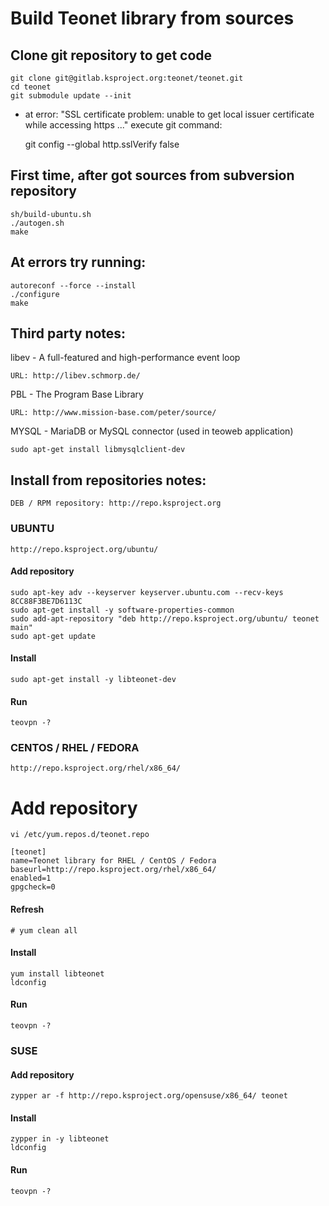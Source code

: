 
# Build Teonet library from sources

## Clone git repository  to get code

    git clone git@gitlab.ksproject.org:teonet/teonet.git
    cd teonet
    git submodule update --init

* at error: "SSL certificate problem: unable to get local issuer 
certificate while accessing https ..." execute git command:

    git config --global http.sslVerify false

## First time, after got sources from subversion repository

    sh/build-ubuntu.sh
    ./autogen.sh
    make
 

## At errors try running:

    autoreconf --force --install
    ./configure
    make


## Third party notes:

libev - A full-featured and high-performance event loop

    URL: http://libev.schmorp.de/


PBL - The Program Base Library

    URL: http://www.mission-base.com/peter/source/

MYSQL - MariaDB or MySQL connector (used in teoweb application)

    sudo apt-get install libmysqlclient-dev


## Install from repositories notes:

    DEB / RPM repository: http://repo.ksproject.org

### UBUNTU

    http://repo.ksproject.org/ubuntu/

#### Add repository

    sudo apt-key adv --keyserver keyserver.ubuntu.com --recv-keys 8CC88F3BE7D6113C
    sudo apt-get install -y software-properties-common
    sudo add-apt-repository "deb http://repo.ksproject.org/ubuntu/ teonet main"
    sudo apt-get update

#### Install

    sudo apt-get install -y libteonet-dev

#### Run

    teovpn -?


### CENTOS / RHEL / FEDORA

    http://repo.ksproject.org/rhel/x86_64/

# Add repository

    vi /etc/yum.repos.d/teonet.repo

    [teonet]
    name=Teonet library for RHEL / CentOS / Fedora
    baseurl=http://repo.ksproject.org/rhel/x86_64/
    enabled=1
    gpgcheck=0

#### Refresh

    # yum clean all

#### Install

    yum install libteonet
    ldconfig 

#### Run

    teovpn -?


### SUSE

#### Add repository

    zypper ar -f http://repo.ksproject.org/opensuse/x86_64/ teonet

#### Install
    
    zypper in -y libteonet
    ldconfig

#### Run

    teovpn -?
    